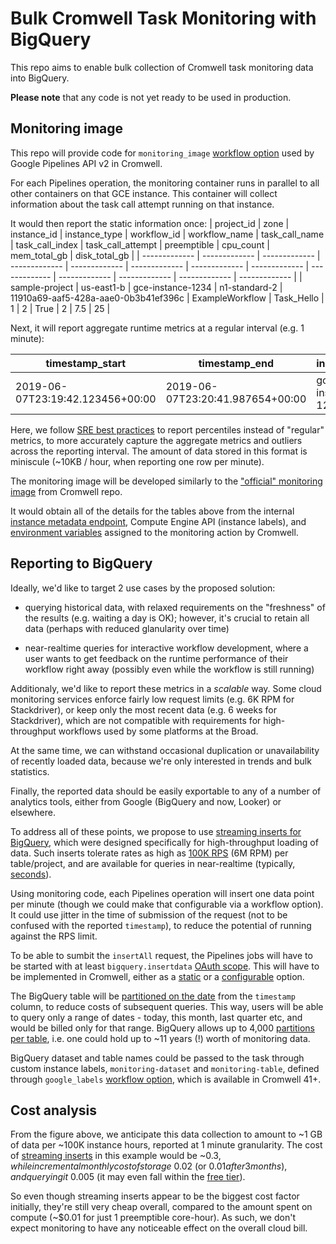 # Bulk Cromwell Task Monitoring with BigQuery

This repo aims to enable bulk collection
of Cromwell task monitoring data into BigQuery.

**Please note** that any code is not yet
ready to be used in production.

## Monitoring image

This repo will provide code for `monitoring_image`
[workflow option](https://cromwell.readthedocs.io/en/stable/wf_options/Google/)
used by Google Pipelines API v2 in Cromwell.

For each Pipelines operation, the monitoring container
runs in parallel to all other containers on that GCE instance.
This container will collect information about
the task call attempt running on that instance.

It would then report the static information once:
| project_id | zone | instance_id | instance_type | workflow_id  | workflow_name | task_call_name | task_call_index | task_call_attempt | preemptible | cpu_count | mem_total_gb | disk_total_gb |
| ------------- | ------------- | ------------- | ------------- | ------------- | ------------- | ------------- | ------------- | ------------- | ------------- | ------------- | ------------- | ------------- |
| sample-project  | us-east1-b | gce-instance-1234 | n1-standard-2 | 11910a69-aaf5-428a-aae0-0b3b41ef396c | ExampleWorkflow | Task_Hello | 1 | 2 | True | 2 | 7.5 | 25 |

Next, it will report aggregate runtime metrics at a regular interval (e.g. 1 minute):

| timestamp_start | timestamp_end | instance_id | cpu_usage_percent.p50 | cpu_usage_percent.p75 | cpu_usage_percent.p95 | cpu_usage_percent.p99 | mem_usage_percent.p50 | mem_usage_percent.p75 | mem_usage_percent.p95 | mem_usage_percent.p99 | disk_size_usage_percent.p50 | disk_size_usage_percent.p75 | disk_size_usage_percent.p95 | disk_size_usage_percent.p99 | disk_read_iops.p50 | disk_read_iops.p75 | disk_read_iops.p95 | disk_read_iops.p99 | disk_write_iops.p50 | disk_write_iops.p75 | disk_write_iops.p95 | disk_write_iops.p99 |
| ------------- | ------------- | ------------- | ------------- | ------------- | ------------- | ------------- | ------------- | ------------- | ------------- | ------------- | ------------- | ------------- | ------------- | ------------- | ------------- | ------------- | ------------- | ------------- | ------------- | ------------- | ------------- |  ------------- |
| 2019-06-07T23:19:42.123456+00:00 | 2019-06-07T23:20:41.987654+00:00 | gce-instance-1234 |    25 | 60 | 75 | 80    |    60 | 70 | 85 | 90    |     20 | 25 | 30 | 35    |    100 | 100 | 150 | 175    |    200 | 200 | 250 | 300    |

Here, we follow
[SRE best practices](https://landing.google.com/sre/sre-book/chapters/monitoring-distributed-systems/)
to report percentiles instead of "regular" metrics,
to more accurately capture the aggregate metrics and outliers across the reporting interval.
The amount of data stored in this format is miniscule (~10KB / hour, when reporting one row per minute).

The monitoring image will be developed similarly to the
["official" monitoring image](https://github.com/broadinstitute/cromwell/blob/develop/supportedBackends/google/pipelines/v2alpha1/src/main/resources/cromwell-monitor/monitor.py) from Cromwell repo.

It would obtain all of the details for the tables above from the internal
[instance metadata endpoint](https://cloud.google.com/compute/docs/storing-retrieving-metadata),
Compute Engine API (instance labels), and
[environment variables](https://github.com/broadinstitute/cromwell/blob/develop/supportedBackends/google/pipelines/v2alpha1/src/main/scala/cromwell/backend/google/pipelines/v2alpha1/api/MonitoringAction.scala)
assigned to the monitoring action by Cromwell.

## Reporting to BigQuery

Ideally, we'd like to target 2 use cases by the proposed solution:

- querying historical data, with relaxed requirements
  on the "freshness" of the results (e.g. waiting a day is OK);
  however, it's crucial to retain all data
  (perhaps with reduced glanularity over time)

- near-realtime queries for interactive workflow development, where
  a user wants to get feedback on the runtime performance of their
  workflow right away (possibly even while the workflow is still running)

Additionaly, we'd like to report these metrics in a _scalable_ way.
Some cloud monitoring services enforce fairly
low request limits (e.g. 6K RPM for Stackdriver),
or keep only the most recent data (e.g. 6 weeks for Stackdriver),
which are not compatible with requirements for
high-throughput workflows used by some platforms at the Broad.

At the same time, we can withstand occasional duplication or
unavailability of recently loaded data,
because we're only interested in trends and bulk statistics.

Finally, the reported data should be easily exportable
to any of a number of analytics tools,
either from Google (BigQuery and now, Looker) or elsewhere.

To address all of these points, we propose to use
[streaming inserts for BigQuery](https://cloud.google.com/bigquery/streaming-data-into-bigquery),
which were designed specifically for high-throughput loading
of data. Such inserts tolerate rates as high as
[100K RPS](https://cloud.google.com/bigquery/quotas#streaming_inserts)
(6M RPM) per table/project, and are available for queries in near-realtime (typically,
[seconds](https://cloud.google.com/bigquery/streaming-data-into-bigquery#dataavailability)).

Using monitoring code, each Pipelines operation
will insert one data point per minute
(though we could make that configurable via a workflow option).
It could use jitter in the time of submission of the request
(not to be confused with the reported `timestamp`),
to reduce the potential of running against the RPS limit.

To be able to sumbit the `insertAll` request,
the Pipelines jobs will have to be started with at least `bigquery.insertdata`
[OAuth scope](https://cloud.google.com/bigquery/docs/reference/rest/v2/tabledata/insertAll#authorization-scopes).
This will have to be implemented in Cromwell,
either as a [static](https://github.com/broadinstitute/cromwell/blob/6d737b056aca1f3c56c0e7bc212267ea912812bc/supportedBackends/google/pipelines/v2alpha1/src/main/scala/cromwell/backend/google/pipelines/v2alpha1/GenomicsFactory.scala#L148-L156)
or a [configurable](https://github.com/broadinstitute/cromwell/issues/4638) option.

The BigQuery table will be [partitioned on the date](https://cloud.google.com/bigquery/docs/querying-partitioned-tables)
from the `timestamp` column,
to reduce costs of subsequent queries.
This way, users will be able to query only a range of dates -
today, this month, last quarter etc,
and would be billed only for that range.
BigQuery allows up to 4,000
[partitions per table](https://cloud.google.com/bigquery/quotas#partitioned_tables),
i.e. one could hold up to ~11 years (!) worth of monitoring data.

BigQuery dataset and table names
could be passed to the task through custom instance labels,
`monitoring-dataset` and `monitoring-table`, defined through `google_labels`
[workflow option](https://cromwell.readthedocs.io/en/stable/wf_options/Google/),
which is available in Cromwell 41+.

## Cost analysis

From the figure above, we anticipate this data collection to amount to
~1 GB of data per ~100K instance hours,
reported at 1 minute granularity.
The cost of [streaming inserts](https://cloud.google.com/bigquery/pricing#streaming_pricing)
in this example would be ~$0.3, while
incremental monthly cost of storage ~$0.02 (or $0.01 after 3 months),
and querying it ~$0.005 (it may even fall within the
[free tier](https://cloud.google.com/bigquery/pricing#free-tier)).

So even though streaming inserts appear to be the biggest
cost factor initially, they're still very cheap overall,
compared to the amount spent on compute
(~$0.01 for just 1 preemptible core-hour).
As such, we don't expect monitoring
to have any noticeable effect on the overall cloud bill.
